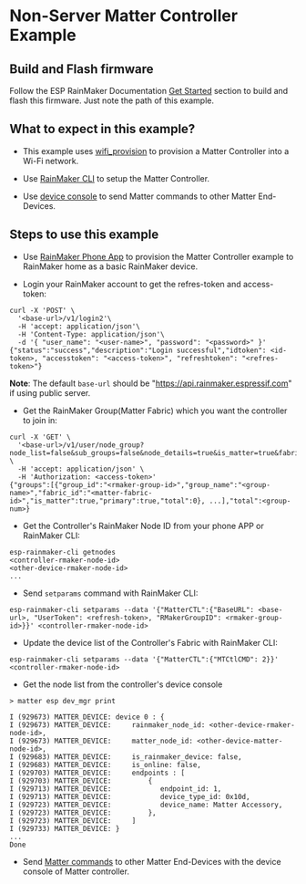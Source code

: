 # Non-Server Matter Controller Example

## Build and Flash firmware

Follow the ESP RainMaker Documentation [Get Started](https://rainmaker.espressif.com/docs/get-started.html) section to build and flash this firmware. Just note the path of this example.

## What to expect in this example?

- This example uses [wifi_provision](https://github.com/espressif/esp-idf/tree/master/components/wifi_provisioning) to provision a Matter Controller into a Wi-Fi network.

- Use [RainMaker CLI](../../../cli/) to setup the Matter Controller.

- Use [device console](https://docs.espressif.com/projects/esp-matter/en/latest/esp32/developing.html#matter-controller) to send Matter commands to other Matter End-Devices.

## Steps to use this example

- Use [RainMaker Phone App](https://github.com/espressif/esp-rainmaker/blob/master/README.md#phone-apps) to provision the Matter Controller example to RainMaker home as a basic RainMaker device.

- Login your RainMaker account to get the refres-token and access-token:

```
curl -X 'POST' \
  '<base-url>/v1/login2'\
  -H 'accept: application/json'\
  -H 'Content-Type: application/json'\
  -d '{ "user_name": "<user-name>", "password": "<password>" }'
{"status":"success","description":"Login successful","idtoken": <id-token>, "accesstoken": "<access-token>", "refreshtoken": "<refres-token>"}
```

**Note**: The default `base-url` should be "https://api.rainmaker.espressif.com" if using public server.

- Get the RainMaker Group(Matter Fabric) which you want the controller to join in:

```
curl -X 'GET' \
  '<base-url>/v1/user/node_group?node_list=false&sub_groups=false&node_details=true&is_matter=true&fabric_details=false&num_records=25' \
  -H 'accept: application/json' \
  -H 'Authorization: <access-token>'
{"groups":[{"group_id":"<rmaker-group-id>","group_name":"<group-name>","fabric_id":"<matter-fabric-id>","is_matter":true,"primary":true,"total":0}, ...],"total":<group-num>}
```

- Get the Controller's RainMaker Node ID from your phone APP or RainMaker CLI:

```
esp-rainmaker-cli getnodes
<controller-rmaker-node-id>
<other-device-rmaker-node-id>
...
```

- Send `setparams` command with RainMaker CLI:

```
esp-rainmaker-cli setparams --data '{"MatterCTL":{"BaseURL": <base-url>, "UserToken": <refresh-token>, "RMakerGroupID": <rmaker-group-id>}}' <controller-rmaker-node-id>
```


- Update the device list of the Controller's Fabric with RainMaker CLI:

```
esp-rainmaker-cli setparams --data '{"MatterCTL":{"MTCtlCMD": 2}}' <controller-rmaker-node-id>
```

- Get the node list from the controller's device console

```
> matter esp dev_mgr print

I (929673) MATTER_DEVICE: device 0 : {
I (929673) MATTER_DEVICE:     rainmaker_node_id: <other-device-rmaker-node-id>,
I (929673) MATTER_DEVICE:     matter_node_id: <other-device-matter-node-id>,
I (929683) MATTER_DEVICE:     is_rainmaker_device: false,
I (929683) MATTER_DEVICE:     is_online: false,
I (929703) MATTER_DEVICE:     endpoints : [
I (929703) MATTER_DEVICE:         {
I (929713) MATTER_DEVICE:            endpoint_id: 1,
I (929713) MATTER_DEVICE:            device_type_id: 0x10d,
I (929723) MATTER_DEVICE:            device_name: Matter Accessory,
I (929723) MATTER_DEVICE:         },
I (929723) MATTER_DEVICE:     ]
I (929733) MATTER_DEVICE: }
...
Done
```

- Send [Matter commands](https://docs.espressif.com/projects/esp-matter/en/latest/esp32/developing.html#matter-controller) to other Matter End-Devices with the device console of Matter controller.
